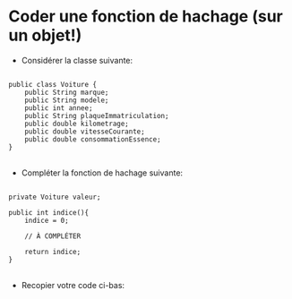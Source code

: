 <style>
pre > code {
    -webkit-touch-callout: text;
    -webkit-user-select: text;
    -khtml-user-select: text;
    -moz-user-select: text;
    -ms-user-select: text;
    user-select: text;
}
</style>


# Coder une fonction de hachage (sur un objet!)

* Considérer la classe suivante:

<pre class="language-java">
<code class="language-java">
public class Voiture {
    public String marque;
    public String modele;
    public int annee;
    public String plaqueImmatriculation;
    public double kilometrage;
    public double vitesseCourante;
    public double consommationEssence;
}
</code>
</pre>


* Compléter la fonction de hachage suivante:

<pre class="language-java">
<code class="language-java">
private Voiture valeur;

public int indice(){
    indice = 0;

    // À COMPLÉTER

    return indice;
}
</code>
</pre>



* Recopier votre code ci-bas:


